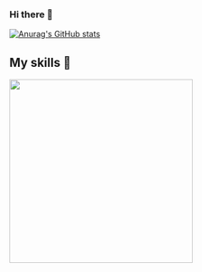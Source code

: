 ### Hi there 👋


[![Anurag's GitHub stats](https://github-readme-stats.vercel.app/api?username=mmelotti)](https://github.com/anuraghazra/github-readme-stats)

## My skills 📜
  
<a href="https://github.com/anuraghazra/github-readme-stats">
    <img width=325 align="center" src="https://github-readme-stats.vercel.app/api/top-langs/?username=mmelotti" />
</a>


<!--
**mmelotti/mmelotti** is a ✨ _special_ ✨ repository because its `README.md` (this file) appears on your GitHub profile.

Here are some ideas to get you started:

- 🔭 I’m currently working on ...
- 🌱 I’m currently learning ...
- 👯 I’m looking to collaborate on ...
- 🤔 I’m looking for help with ...
- 💬 Ask me about ...
- 📫 How to reach me: ...
- 😄 Pronouns: ...
- ⚡ Fun fact: ...
-->

